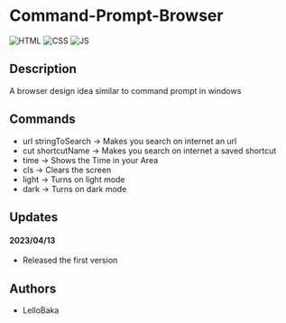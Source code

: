 # Command-Prompt-Browser
![HTML](https://img.shields.io/badge/HTML-red?style=flat) 
![CSS](https://img.shields.io/badge/CSS-blue?style=flat) 
![JS](https://img.shields.io/badge/JAVASCRIPT-yellow?style=flat) 

## Description
A browser design idea similar to command prompt in windows

## Commands
- url stringToSearch -> Makes you search on internet an url
- cut shortcutName -> Makes you search on internet a saved shortcut
- time -> Shows the Time in your Area
- cls -> Clears the screen
- light -> Turns on light mode
- dark -> Turns on dark mode

## Updates

#### 2023/04/13
- Released the first version

## Authors
- LelloBaka
